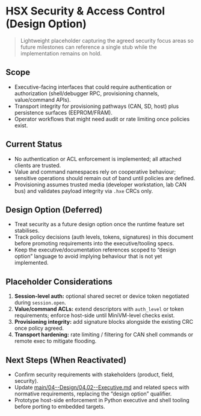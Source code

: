 # HSX Security & Access Control (Design Option)

> Lightweight placeholder capturing the agreed security focus areas so future milestones can reference a single stub while the implementation remains on hold.

## Scope
- Executive-facing interfaces that could require authentication or authorization (shell/debugger RPC, provisioning channels, value/command APIs).
- Transport integrity for provisioning pathways (CAN, SD, host) plus persistence surfaces (EEPROM/FRAM).
- Operator workflows that might need audit or rate limiting once policies exist.

## Current Status
- No authentication or ACL enforcement is implemented; all attached clients are trusted.
- Value and command namespaces rely on cooperative behaviour; sensitive operations should remain out of band until policies are defined.
- Provisioning assumes trusted media (developer workstation, lab CAN bus) and validates payload integrity via `.hxe` CRCs only.

## Design Option (Deferred)
- Treat security as a future design option once the runtime feature set stabilises.
- Track policy decisions (auth levels, tokens, signatures) in this document before promoting requirements into the executive/tooling specs.
- Keep the executive/documentation references scoped to “design option” language to avoid implying behaviour that is not yet implemented.

## Placeholder Considerations
1. **Session-level auth:** optional shared secret or device token negotiated during `session.open`.
2. **Value/command ACLs:** extend descriptors with `auth_level` or token requirements; enforce host-side until MiniVM-level checks exist.
3. **Provisioning integrity:** add signature blocks alongside the existing CRC once policy agreed.
4. **Transport hardening:** rate limiting / filtering for CAN shell commands or remote exec to mitigate flooding.

## Next Steps (When Reactivated)
- Confirm security requirements with stakeholders (product, field, security).
- Update [main/04--Design/04.02--Executive.md](../main/04--Design/04.02--Executive.md) and related specs with normative requirements, replacing the “design option” qualifier.
- Prototype host-side enforcement in Python executive and shell tooling before porting to embedded targets.
